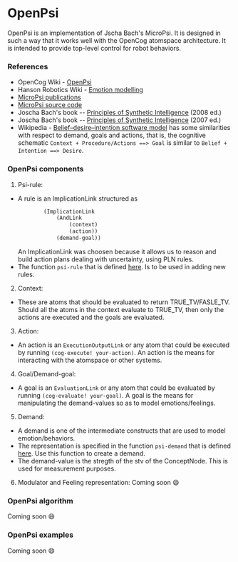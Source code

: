 # OpenPsi

OpenPsi is an implementation of Jscha Bach's MicroPsi. It is designed
in such a way that it works well with the OpenCog atomspace
architecture.  It is intended to provide top-level control for robot
behaviors.

### References
* OpenCog Wiki - [OpenPsi](http://wiki.opencog.org/w/OpenPsi)
* Hanson Robotics Wiki - [Emotion modelling](http://wiki.hansonrobotics.com/w/Emotion_modeling)
* [MicroPsi publications](http://micropsi.com/publications/publications.html)
* [MicroPsi source code]()
* Joscha Bach's book -- [Principles of Synthetic Intelligence](http://wiki.humanobs.org/_media/public:events:agi-summerschool-2012:psi-oup-version-draft-jan-08.pdf) (2008 ed.)
* Joscha Bach's book -- [Principles of Synthetic Intelligence](http://micropsi.com/publications/assets/Draft-MicroPsi-JBach-07-03-30.pdf) (2007 ed.)
* Wikipedia - [Belief–desire–intention software model](https://en.wikipedia.org/wiki/Belief%E2%80%93desire%E2%80%93intention_software_model) has some similarities with respect to demand, goals and actions,
that is,  the cognitive schematic `Context + Procedure/Actions ==> Goal`
is similar to `Belief + Intention ==> Desire`.

### OpenPsi components
1. Psi-rule:
  * A rule is an ImplicationLink structured as
    ```scheme
            (ImplicationLink
                (AndLink
                    (context)
                    (action))
                (demand-goal))
    ```
    An ImplicationLink was choosen because it allows us to reason and build
    action plans dealing with uncertainty, using PLN rules.
  * The function `psi-rule` that is defined [here](main.scm). Is to be used
    in adding new rules.

2. Context:
  * These are atoms that should be evaluated to return TRUE_TV/FASLE_TV. Should
    all the atoms in the context evaluate to TRUE_TV, then only the actions are
    executed and the goals are evaluated.

3. Action:
  * An action is an `ExecutionOutputLink` or any atom that could be executed by
    running `(cog-execute! your-action)`. An action is the means for interacting
    with the atomspace or other systems.

4. Goal/Demand-goal:
  * A goal is an `EvaluationLink` or any atom that could be evaluated by
    running `(cog-evaluate! your-goal)`. A goal is the means for manipulating
    the demand-values so as to model emotions/feelings.

5. Demand:
  * A demand is one of the intermediate constructs that are used to model
    emotion/behaviors.
  * The representation is specified in the function `psi-demand` that is
    defined [here](demand.scm). Use this function to create a demand.
  * The demand-value is the stregth of the stv of the ConceptNode. This is used
    for measurement purposes.

6. Modulator and Feeling representation:
Coming soon :smile:

### OpenPsi algorithm
Coming soon :smile:

<!--
See [here](../../examples/openpsi) for some sample implementations of the
framework. -->
### OpenPsi examples
Coming soon :smile:
